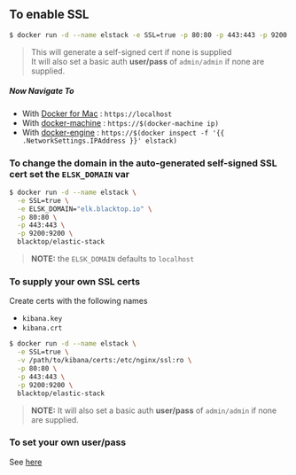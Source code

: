 ## To enable SSL  

```bash
$ docker run -d --name elstack -e SSL=true -p 80:80 -p 443:443 -p 9200:9200 blacktop/elastic-stack
```

> This will generate a self-signed cert if none is supplied  
> It will also set a basic auth **user/pass** of `admin/admin` if none are supplied.  

##### Now Navigate To

-	With [Docker for Mac](https://docs.docker.com/engine/installation/mac/) : `https://localhost`
-	With [docker-machine](https://docs.docker.com/machine/) : `https://$(docker-machine ip)`
-	With [docker-engine](https://docker.github.io/engine/installation/) : `https://$(docker inspect -f '{{ .NetworkSettings.IPAddress }}' elstack)`

### To change the domain in the auto-generated self-signed SSL cert set the `ELSK_DOMAIN` var  

```bash
$ docker run -d --name elstack \
  -e SSL=true \
  -e ELSK_DOMAIN="elk.blacktop.io" \
  -p 80:80 \
  -p 443:443 \
  -p 9200:9200 \
  blacktop/elastic-stack
```

> **NOTE:** the `ELSK_DOMAIN` defaults to `localhost`

### To supply your own SSL certs  

Create certs with the following names

 - `kibana.key`  
 - `kibana.crt`  

```bash
$ docker run -d --name elstack \
  -e SSL=true \
  -v /path/to/kibana/certs:/etc/nginx/ssl:ro \
  -p 80:80 \
  -p 443:443 \
  -p 9200:9200 \
  blacktop/elastic-stack
```

> **NOTE:** It will also set a basic auth **user/pass** of `admin/admin` if none are supplied.  

### To set your own user/pass  

See [here](change-pass.md)
